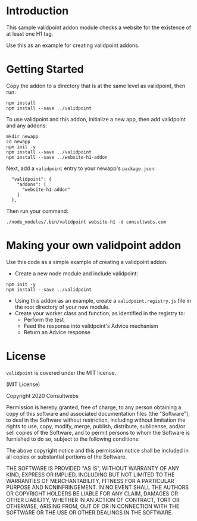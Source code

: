 # Introduction 
This sample validpoint addon module checks a website for the existence of at least one H1 tag.

Use this as an example for creating validpoint addons.

# Getting Started
Copy the addon to a directory that is at the same level as  validpoint, then run:

```
npm install
npm install --save ../validpoint
```

To use validpoint and this addon, initialize a new app, then add validpoint and any addons:

```
mkdir newapp
cd newapp
npm init -y
npm install --save ../validpoint
npm install --save ../website-h1-addon
```

Next, add a `validpoint` entry to your newapp's `package.json`:

```
  "validpoint": {
    "addons": [
	  "website-h1-addon"
    ]
  },
```

Then run your command:

```
./node_modules/.bin/validpoint website-h1 -d consultwebs.com
```

# Making your own validpoint addon
Use this code as a simple example of creating a validpoint addon.

- Create a new node module and include validpoint:
```
npm init -y
npm install --save ../validpoint
```
- Using this addon as an example, create a `validpoint.registry.js` file in the root directory of your new module.
- Create your worker class and function, as identified in the registry to:
	- Perform the test
	- Feed the response into validpoint's Advice mechanism
	- Return an Advice response

# License

`validpoint` is covered under the MIT license.

(MIT License)

Copyright 2020 Consultwebs

Permission is hereby granted, free of charge, to any person obtaining a copy of this software and associated documentation files (the "Software"), to deal in the Software without restriction, including without limitation the rights to use, copy, modify, merge, publish, distribute, sublicense, and/or sell copies of the Software, and to permit persons to whom the Software is furnished to do so, subject to the following conditions:

The above copyright notice and this permission notice shall be included in all copies or substantial portions of the Software.

THE SOFTWARE IS PROVIDED "AS IS", WITHOUT WARRANTY OF ANY KIND, EXPRESS OR IMPLIED, INCLUDING BUT NOT LIMITED TO THE WARRANTIES OF MERCHANTABILITY, FITNESS FOR A PARTICULAR PURPOSE AND NONINFRINGEMENT. IN NO EVENT SHALL THE AUTHORS OR COPYRIGHT HOLDERS BE LIABLE FOR ANY CLAIM, DAMAGES OR OTHER LIABILITY, WHETHER IN AN ACTION OF CONTRACT, TORT OR OTHERWISE, ARISING FROM, OUT OF OR IN CONNECTION WITH THE SOFTWARE OR THE USE OR OTHER DEALINGS IN THE SOFTWARE.


